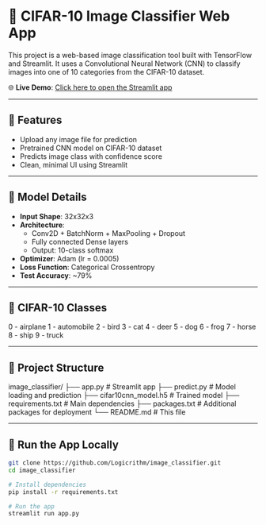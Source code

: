 # 🧠 CIFAR-10 Image Classifier Web App

This project is a web-based image classification tool built with TensorFlow and Streamlit. It uses a Convolutional Neural Network (CNN) to classify images into one of 10 categories from the CIFAR-10 dataset.

🌐 **Live Demo**: [Click here to open the Streamlit app](https://imageclassifier-74eszbunvulerpiixj5tbb.streamlit.app)

---

## 📌 Features

- Upload any image file for prediction
- Pretrained CNN model on CIFAR-10 dataset
- Predicts image class with confidence score
- Clean, minimal UI using Streamlit

---

## 🧠 Model Details

- **Input Shape**: 32x32x3
- **Architecture**:
  - Conv2D + BatchNorm + MaxPooling + Dropout
  - Fully connected Dense layers
  - Output: 10-class softmax
- **Optimizer**: Adam (lr = 0.0005)
- **Loss Function**: Categorical Crossentropy
- **Test Accuracy**: ~79%

---

## 🔢 CIFAR-10 Classes

0 - airplane
1 - automobile
2 - bird
3 - cat
4 - deer
5 - dog
6 - frog
7 - horse
8 - ship
9 - truck


---

## 📁 Project Structure

image_classifier/
├── app.py # Streamlit app
├── predict.py # Model loading and prediction
├── cifar10cnn_model.h5 # Trained model
├── requirements.txt # Main dependencies
├── packages.txt # Additional packages for deployment
└── README.md # This file


---

## 🚀 Run the App Locally

```bash
git clone https://github.com/Logicrithm/image_classifier.git
cd image_classifier

# Install dependencies
pip install -r requirements.txt

# Run the app
streamlit run app.py
